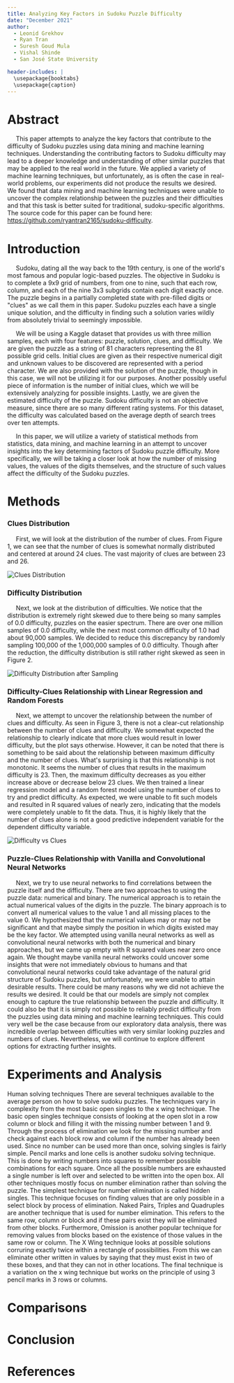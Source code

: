 ```yaml
---
title: Analyzing Key Factors in Sudoku Puzzle Difficulty
date: "December 2021"
author:
  - Leonid Grekhov
  - Ryan Tran
  - Suresh Goud Mula
  - Vishal Shinde
  - San José State University

header-includes: |
  \usepackage{booktabs}
  \usepackage{caption}
---
```


# Abstract

&nbsp;&nbsp;&nbsp;&nbsp;
This paper attempts to analyze the key factors that contribute to the difficulty of Sudoku puzzles using data mining and machine learning techniques.
Understanding the contributing factors to Sudoku difficulty may lead to a deeper knowledge and understanding of other similar puzzles that may be applied to the real world in the future.
We applied a variety of machine learning techniques, but unfortunately, as is often the case in real-world problems, our experiments did not produce the results we desired.
We found that data mining and machine learning techniques were unable to uncover the complex relationship between the puzzles and their difficulties and that this task is better suited for traditional, sudoku-specific algorithms.
The source code for this paper can be found here: https://github.com/ryantran2165/sudoku-difficulty.

# Introduction

&nbsp;&nbsp;&nbsp;&nbsp;
Sudoku, dating all the way back to the 19th century, is one of the world's most famous and popular logic-based puzzles.
The objective in Sudoku is to complete a 9x9 grid of numbers, from one to nine, such that each row, column, and each of the nine 3x3 subgrids contain each digit exactly once.
The puzzle begins in a partially completed state with pre-filled digits or "clues" as we call them in this paper.
Sudoku puzzles each have a single unique solution, and the difficulty in finding such a solution varies wildly from absolutely trivial to seemingly impossible.

&nbsp;&nbsp;&nbsp;&nbsp;
We will be using a Kaggle dataset that provides us with three million samples, each with four features: puzzle, solution, clues, and difficulty.
We are given the puzzle as a string of 81 characters representing the 81 possible grid cells.
Initial clues are given as their respective numerical digit and unknown values to be discovered are represented with a period character.
We are also provided with the solution of the puzzle, though in this case, we will not be utilizing it for our purposes.
Another possibly useful piece of information is the number of initial clues, which we will be extensively analyzing for possible insights.
Lastly, we are given the estimated difficulty of the puzzle.
Sudoku difficulty is not an objective measure, since there are so many different rating systems.
For this dataset, the difficulty was calculated based on the average depth of search trees over ten attempts.

&nbsp;&nbsp;&nbsp;&nbsp;
In this paper, we will utilize a variety of statistical methods from statistics, data mining, and machine learning in an attempt to uncover insights into the key determining factors of Sudoku puzzle difficulty.
More specifically, we will be taking a closer look at how the number of missing values, the values of the digits themselves, and the structure of such values affect the difficulty of the Sudoku puzzles.

# Methods

### Clues Distribution

&nbsp;&nbsp;&nbsp;&nbsp;
First, we will look at the distribution of the number of clues.
From Figure 1, we can see that the number of clues is somewhat normally distributed and centered at around 24 clues.
The vast majority of clues are between 23 and 26.

![Clues Distribution](./images/clues_distribution.png)

### Difficulty Distribution

&nbsp;&nbsp;&nbsp;&nbsp;
Next, we look at the distribution of difficulties.
We notice that the distribution is extremely right skewed due to there being so many samples of 0.0 difficulty, puzzles on the easier spectrum.
There are over one million samples of 0.0 difficulty, while the next most common difficulty of 1.0 had about 90,000 samples.
We decided to reduce this discrepancy by randomly sampling 100,000 of the 1,000,000 samples of 0.0 difficulty.
Though after the reduction, the difficulty distribution is still rather right skewed as seen in Figure 2.

![Difficulty Distribution after Sampling](./images/difficulty_distribution_after_reduction.png)

### Difficulty-Clues Relationship with Linear Regression and Random Forests

&nbsp;&nbsp;&nbsp;&nbsp;
Next, we attempt to uncover the relationship between the number of clues and difficulty.
As seen in Figure 3, there is not a clear-cut relationship between the number of clues and difficulty.
We somewhat expected the relationship to clearly indicate that more clues would result in lower difficulty, but the plot says otherwise.
However, it can be noted that there is something to be said about the relationship between maximum difficulty and the number of clues.
What's surprising is that this relationship is not monotonic.
It seems the number of clues that results in the maximum difficulty is 23.
Then, the maximum difficulty decreases as you either increase above or decrease below 23 clues.
We then trained a linear regression model and a random forest model using the number of clues to try and predict difficulty.
As expected, we were unable to fit such models and resulted in R squared values of nearly zero, indicating that the models were completely unable to fit the data.
Thus, it is highly likely that the number of clues alone is not a good predictive independent variable for the dependent difficulty variable.

![Difficulty vs Clues](./images/difficulty_vs_clues.png)

### Puzzle-Clues Relationship with Vanilla and Convolutional Neural Networks

&nbsp;&nbsp;&nbsp;&nbsp;
Next, we try to use neural networks to find correlations between the puzzle itself and the difficulty.
There are two approaches to using the puzzle data: numerical and binary.
The numerical approach is to retain the actual numerical values of the digits in the puzzle.
The binary approach is to convert all numerical values to the value 1 and all missing places to the value 0.
We hypothesized that the numerical values may or may not be significant and that maybe simply the position in which digits existed may be the key factor.
We attempted using vanilla neural networks as well as convolutional neural networks with both the numerical and binary approaches, but we came up empty with R squared values near zero once again.
We thought maybe vanilla neural networks could uncover some insights that were not immediately obvious to humans and that convolutional neural networks could take advantage of the natural grid structure of Sudoku puzzles, but unfortunately, we were unable to attain desirable results.
There could be many reasons why we did not achieve the results we desired.
It could be that our models are simply not complex enough to capture the true relationship between the puzzle and difficulty.
It could also be that it is simply not possible to reliably predict difficulty from the puzzles using data mining and machine learning techniques.
This could very well be the case because from our exploratory data analysis, there was incredible overlap between difficulties with very similar looking puzzles and numbers of clues.
Nevertheless, we will continue to explore different options for extracting further insights.

# Experiments and Analysis
Human solving techniques
There are several techniques available to the average person on how to solve sudoku puzzles. The techniques vary in complexity from the most basic open singles to the x wing technique. The basic open singles technique consists of looking at the open slot in a row column or block and filling it with the missing number between 1 and 9. Through the process of elimination we look for the missing number and check against each block row and column if the number has already been used. Since no number can be used more than once, solving singles is fairly simple. Pencil marks and lone cells is another sudoku solving technique. This is done by writing numbers into squares to remember possible combinations for each square. Once all the possible numbers are exhausted a single number is left over and selected to be written into the open box. All other techniques mostly focus on number elimination rather than solving the puzzle. The simplest technique for number elimination is called hidden singles. This technique focuses on finding values that are only possible in a select block by process of elimination. Naked Pairs, Triples and Quadruples are another technique that is used for number elimination. This refers to the same row, column or block and if these pairs exist they will be eliminated from other blocks. Furthermore, Omission is another popular technique for removing values from blocks based on the existence of those values in the same row or column. The X Wing technique looks at possible solutions corruring exactly twice within a rectangle of possibilities. From this we can eliminate other written in values by saying that they must exist in two of these boxes, and that they can not in other locations. The final technique is a variation on the x wing technique but works on the principle of using 3 pencil marks in 3 rows or columns. 
# Comparisons

# Conclusion

# References
